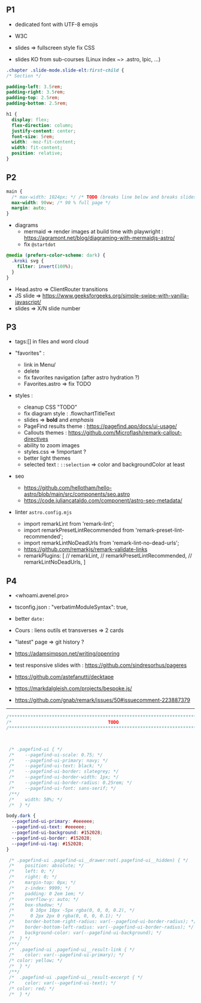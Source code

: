 ## P1

- dedicated font with UTF-8 emojis

- W3C

- slides => <bug> fullscreen style fix CSS</bug>

- slides KO from sub-courses (Linux index ~> .astro, lpic, …)

```css
.chapter .slide-mode.slide-elt:first-child {
/* Section */

padding-left: 3.5rem;
padding-right: 3.5rem;
padding-top: 2.5rem;
padding-bottom: 2.5rem;

h1 {
  display: flex;
  flex-direction: column;
  justify-content: center;
  font-size: 5rem;
  width: -moz-fit-content;
  width: fit-content;
  position: relative;
}
```

## P2

```css
main {
  /* max-width: 1024px; */ /* TODO (breaks line below and breaks slides) */
  max-width: 90vw; /* 90 % full page */
  margin: auto;
}
```

- diagrams
  - mermaid => render images at build time with playwright : <https://agramont.net/blog/diagraming-with-mermaidjs-astro/>
  - fix `@startdot`
```css
@media (prefers-color-scheme: dark) {
  .kroki svg {
    filter: invert(100%);
  }
}
```

- Head.astro => ClientRouter transitions
- JS slide => <https://www.geeksforgeeks.org/simple-swipe-with-vanilla-javascript/>
- slides => X/N slide number

## P3

- tags:[] in files and word cloud

- "favorites" :
  - link in Menu/
  - delete
  - fix favorites navigation (after astro hydration ?)
  - Favorites.astro => fix TODO

- styles :
  - cleanup CSS "TODO"
  - fix diagram style : .flowchartTitleText
  - slides => **bold** and _emphasis_
  - PageFind results theme : https://pagefind.app/docs/ui-usage/
  - Callouts themes : https://github.com/Microflash/remark-callout-directives
  - ability to zoom images
  - styles.css => !important ?
  - better light themes
  - selected text : `::selection` => color and backgroundColor at least

- seo
  - https://github.com/hellotham/hello-astro/blob/main/src/components/seo.astro
  - https://code.juliancataldo.com/component/astro-seo-metadata/

- linter `astro.config.mjs`
  - import remarkLint from 'remark-lint';
  - import remarkPresetLintRecommended from 'remark-preset-lint-recommended';
  - import remarkLintNoDeadUrls from 'remark-lint-no-dead-urls';
  - https://github.com/remarkjs/remark-validate-links
  - remarkPlugins: [ // remarkLint, // remarkPresetLintRecommended, // remarkLintNoDeadUrls, ]

## P4

- <whoami.avenel.pro>
- tsconfig.json :	"verbatimModuleSyntax": true,
- better `date:`
- Cours : liens outils et transverses => 2 cards
- "latest" page => git history ?
- <https://adamsimpson.net/writing/openring>

- test responsive slides with : https://github.com/sindresorhus/pageres
- https://github.com/astefanutti/decktape
- https://markdalgleish.com/projects/bespoke.js/
- https://github.com/gnab/remark/issues/50#issuecomment-223887379

---

```css
/******************************************************************************/
/*                                    TODO                                    */
/******************************************************************************/



 /* .pagefind-ui { */
 /*    --pagefind-ui-scale: 0.75; */
 /*    --pagefind-ui-primary: navy; */
 /*    --pagefind-ui-text: black; */
 /*    --pagefind-ui-border: slategrey; */
 /*    --pagefind-ui-border-width: 1px; */
 /*    --pagefind-ui-border-radius: 0.25rem; */
 /*    --pagefind-ui-font: sans-serif; */
 /**/
 /*    width: 50%; */
 /*  } */

body.dark {
  --pagefind-ui-primary: #eeeeee;
  --pagefind-ui-text: #eeeeee;
  --pagefind-ui-background: #152028;
  --pagefind-ui-border: #152028;
  --pagefind-ui-tag: #152028;
}

 /* .pagefind-ui .pagefind-ui__drawer:not(.pagefind-ui__hidden) { */
 /*    position: absolute; */
 /*    left: 0; */
 /*    right: 0; */
 /*    margin-top: 0px; */
 /*    z-index: 9999; */
 /*    padding: 0 2em 1em; */
 /*    overflow-y: auto; */
 /*    box-shadow: */
 /*      0 10px 10px -5px rgba(0, 0, 0, 0.2), */
 /*      0 2px 2px 0 rgba(0, 0, 0, 0.1); */
 /*    border-bottom-right-radius: var(--pagefind-ui-border-radius); */
 /*    border-bottom-left-radius: var(--pagefind-ui-border-radius); */
 /*    background-color: var(--pagefind-ui-background); */
 /*  } */
 /**/
 /*  .pagefind-ui .pagefind-ui__result-link { */
 /*    color: var(--pagefind-ui-primary); */
 /* color: yellow; */
 /*  } */
 /**/
 /*  .pagefind-ui .pagefind-ui__result-excerpt { */
 /*    color: var(--pagefind-ui-text); */
 /* color: red; */
 /*  } */


